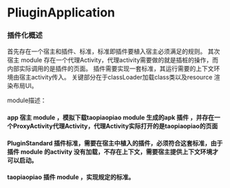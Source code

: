 # PliuginApplication
### 插件化概述
首先存在一个宿主和插件、标准，标准即插件要植入宿主必须满足的规则。
其次宿主 module 存在一个代理Activity，代理activity需要做的就是插桩的操作，而内部实际调用的是插件的页面。
插件需要实现一套标准，其运行需要的上下文环境由宿主activity传入。
关键部分在于classLoader加载class类以及resource 渲染布局UI。

module描述：
#### app 宿主 module ，模拟下载taopiaopiao module 生成的apk 插件 ，并存在一个ProxyActivity代理Activity，代理Activity实际打开的是taopiaopiao的页面
#### PluginStandard 插件标准，需要在宿主中植入的插件，必须符合这套标准，由于插件 module 的activity 没有加载，不存在上下文，需要宿主提供上下文环境才可以启动。
#### taopiaopiao 插件 module ，实现规定的标准。

